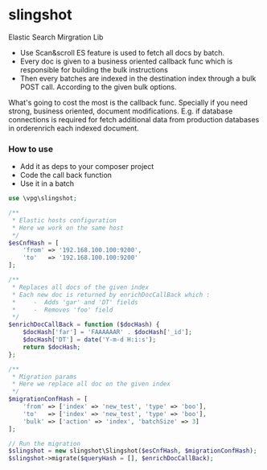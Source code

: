 # slingshot
Elastic Search Mirgration Lib

* Use Scan&scroll ES feature is used to fetch all docs by batch.
* Every doc is given to a business oriented callback func which is responsible for building the bulk instructions
* Then every batches are indexed in the destination index through a bulk POST call. According to the given bulk options. 

What's going to cost the most is the callback func. Specially if you need strong, business oriented, document modifications. 
E.g. if database connections is required for fetch additional data from production databases in orderenrich each indexed document.

### How to use
 * Add it as deps to your composer project
 * Code the call back function
 * Use it in a batch

```PHP
use \vpg\slingshot;

/**
 * Elastic hosts configuration
 * Here we work on the same host
 */
$esCnfHash = [
    'from' => '192.168.100.100:9200',
    'to'   => '192.168.100.100:9200'
];

/**
 * Replaces all docs of the given index
 * Each new doc is returned by enrichDocCallBack which :
 *     -  Adds 'gar' and 'DT' fields
 *     -  Removes 'foo' field
 */
$enrichDocCallBack = function ($docHash) {
    $docHash['far'] = 'FAAAAAAR' . $docHash['_id'];
    $docHash['DT'] = date('Y-m-d H:i:s');
    return $docHash;
};

/**
 * Migration params
 * Here we replace all doc on the given index
 */
$migrationConfHash = [
    'from' => ['index' => 'new_test', 'type' => 'boo'],
    'to'   => ['index' => 'new_test', 'type' => 'boo'],
    'bulk' => ['action' => 'index', 'batchSize' => 3]
];

// Run the migration
$slingshot = new slingshot\Slingshot($esCnfHash, $migrationConfHash);
$slingshot->migrate($queryHash = [], $enrichDocCallBack);
```
